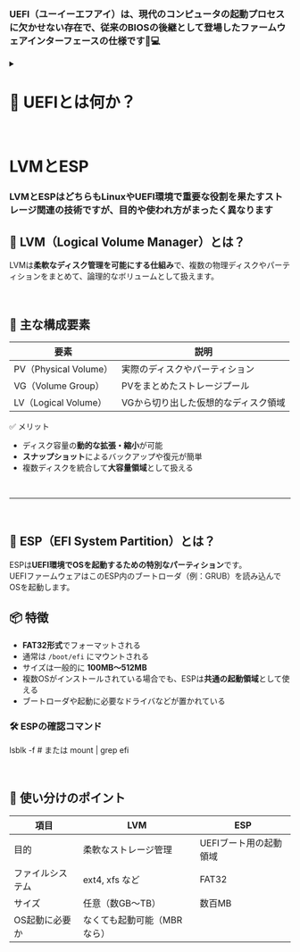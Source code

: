 ### UEFI（ユーイーエフアイ）は、現代のコンピュータの起動プロセスに欠かせない存在で、従来のBIOSの後継として登場した**ファームウェアインターフェースの仕様**です🧠💻

<details>
<summary>

# 🧭 UEFIとは何か？

</summary>

-   **Unified Extensible Firmware Interface** の略で、「統合拡張ファームウェアインターフェース」と訳されます
-   コンピュータの電源を入れた直後に、**ハードウェアとOSの橋渡し**をする役割を持ちます
-   従来のBIOSよりも**柔軟性・拡張性・セキュリティ**が高く、GUI操作やネットワーク起動にも対応

## 🔍 BIOSとの違い（比較表）

| 項目 | BIOS | UEFI |
|----------------|----------------|-----------------|
| 起動形式 | MBR（マスターブートレコード）| GPT（GUIDパーティションテーブル）|
| 最大ディスク容量 | 約2TB | 約9.4ZB（ゼタバイト）|
| パーティション数 | 最大4個 | 最大128個 |
| セキュリティ | なし | セキュアブート対応 | 
| 操作性 | キーボードのみ | マウス・GUI対応 |
| 拡張性 | 低い | 高い（ドライバ追加やネットワーク起動など）|

【参考】[UEFIの詳細解説記事](https://probsolvingnow.com/archives/10912)

<br>

-----------------

<br>

## ⚙️ UEFIの主な機能

-   **セキュアブート**：信頼されたOSのみを起動させることで、マルウェアの侵入を防止
-   **GUI設定画面**：マウス操作が可能で、視覚的に設定変更ができる
-   **ネットワークブート**：PXEなどを使って、OSをネットワーク経由で起動可能
-   **ドライバの柔軟な追加**：UEFIドライバを読み込んで機能を拡張できる

## 🛠 Linuxとの関係

-   LinuxはUEFI環境でも問題なく動作可能
-   起動時には `GRUB2` がUEFIに対応しており、`EFI System Partition` にブートローダを配置
-   EFIパーティションは通常 `/boot/efi` にマウントされ、`vmlinuz` や `initrd` などのカーネル関連ファイルと連携

</details>

<br>


# LVMとESP

### LVMとESPはどちらもLinuxやUEFI環境で重要な役割を果たすストレージ関連の技術ですが、目的や使われ方がまったく異なります


## 🧰 LVM（Logical Volume Manager）とは？

LVMは**柔軟なディスク管理を可能にする仕組み**で、複数の物理ディスクやパーティションをまとめて、論理的なボリュームとして扱えます。

<br>

## 🔧 主な構成要素

| 要素 | 説明 |
|---------------|----------|
| PV（Physical Volume）| 実際のディスクやパーティション |
| VG（Volume Group）| PVをまとめたストレージプール |
| LV（Logical Volume）| VGから切り出した仮想的なディスク領域 |

✅ メリット

-   ディスク容量の**動的な拡張・縮小**が可能
-   **スナップショット**によるバックアップや復元が簡単
-   複数ディスクを統合して**大容量領域**として扱える


<br>

-------------------

<br>

## 🧭 ESP（EFI System Partition）とは？

ESPは**UEFI環境でOSを起動するための特別なパーティション**です。  
UEFIファームウェアはこのESP内のブートローダ（例：GRUB）を読み込んでOSを起動します。

## 📦 特徴

-   **FAT32形式**でフォーマットされる
-   通常は `/boot/efi` にマウントされる
-   サイズは一般的に **100MB〜512MB**
-   複数OSがインストールされている場合でも、ESPは**共通の起動領域**として使える
-   ブートローダや起動に必要なドライバなどが置かれている

### 🛠 ESPの確認コマンド

lsblk -f # または mount | grep efi

<br>

## 🧠 使い分けのポイント

| 項目 | LVM | ESP |
|-----------------|----------------|---------------|
| 目的 | 柔軟なストレージ管理 | UEFIブート用の起動領域 |
| ファイルシステム | ext4, xfs など | FAT32 |
| サイズ | 任意（数GB〜TB）| 数百MB |
| OS起動に必要か | なくても起動可能（MBRなら）|| UEFIでは必須 |
